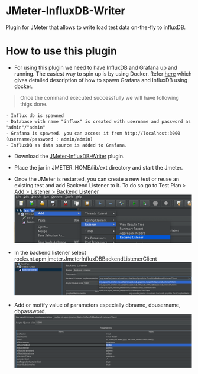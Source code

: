 # JMeter-InfluxDB-Writer
Plugin for JMeter that allows to write load test data on-the-fly to influxDB.


# How to use this plugin

 - For using this plugin we need to have InfluxDB and Grafana up and running. The easiest way to spin up is by using Docker.
 Refer [here]( https://www.blazemeter.com/blog/how-to-create-a-lightweight-performance-monitoring-solution-with-docker-grafana-and-influxdb/) which gives detailed description of how to spawn Grafana and InfluxDB using docker. 
 > Once the command executed successfully we will have following thigs done.

    - Influx db is spawned 
    - Database with name "influx" is created with username and password as "admin"/"admin"
    - Grafana is spawned. you can access it from http://localhost:3000 (username/password : admin/admin)
    - InfluxDB as data source is added to Grafana.
 
 
 - Download the [JMeter-InfluxDB-Writer](https://github.com/sfakrudeen78/JMeter-InfluxDB-Writer/releases/download/v-1.2.2/JMeter-InfluxDB-Writer-plugin-1.2.2.jar) plugin.
 
 - Place the jar in JMETER_HOME/lib/ext directory and start the Jmeter.
 
 - Once the JMeter is restarted, you can create a new test or reuse an existing test and add Backend Listener to it. To do so go to Test Plan > Add > Listener > Backend Listener
 ![Sample](Screenshot1.png)
 
 - In the backend listener select rocks.nt.apm.jmeter.JmeterInfluxDBBackendListenerClient
 ![Sample](Screenshot2.png)
 
 - Add or mofify value of parameters especially dbname, dbusername, dbpassword.
 ![Sample](Screenshot3.png)
 
 
 
